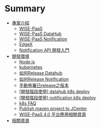 # Summary

* [專案介紹](README.md)
  * [WISE-PaaS](wise-paas.md)
  * [WISE-PaaS DataHub](wise-paas-scada.md)
  * [WISE-PaaS Notification](wise-paas-notification.md)
  * [EdgeX](edgex.md)
  * [Notification API 開發入門](notification-api-kai-fa-ru-men.md)
* [開發環境](kai-fa-huan-jing.md)
  * [Node.js](kai-fa-huan-jing/nodejs.md)
  * [kubernetes](kai-fa-huan-jing/kubernetes.md)
  * [如何Release Datahub](kai-fa-huan-jing/hwoto-release-datahub.md)
  * [如何Release Notification](kai-fa-huan-jing/hwoto-release-notification.md)
  * [手動佈署已release之版本](kai-fa-huan-jing/k8s_deploy_released.md)
  * [\[開發階段使用\] datahub k8s deploy](kai-fa-huan-jing/k8s_datahub_dev.md)
  * [\[開發階段使用\] notification k8s deploy](kai-fa-huan-jing/k8s_notification_dev.md)
  * [k8s FAQ](kai-fa-huan-jing/k8s_FAQ.md)
  * [Publish maven project to JCenter](kai-fa-huan-jing/jcenter-maven-tutorial.md)
  * [WISE-PaaS 4.0 平台應用相關資源](kai-fa-huan-jing/wise-paas-40-ping-tai-ying-yong-xiang-guan-zi-yuan.md)
* [相關資源](xiang-guan-zi-yuan.md)



